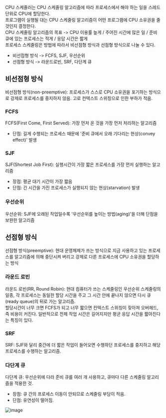 CPU 스케줄러는 CPU 스케줄링 알고리즘에 따라 프로세스에서 해야 하는 일을 스레드 단위로 CPU에 할당한다.  
프로그램이 실행될 대는 CPU 스케줄링 알고리즘이 어떤 프로그램에 CPU 소유권을 줄 것인지 결정한다.  
CPU 스케줄링 알고리즘의 목표 -> CPU 이용률 높게 / 주어진 시간에 많은 일 / 준비 큐에 있는 프로세스는 적게 / 응답 시간은 짧게  
프로세스 스케줄링은 방법에 따라서 비선점형 방식과 선점형 방식으로 나눌 수 있다.  

- 비선접형 방식 -> FCFS, SJF, 우선순위
- 선점형 방식 -> 라운드로빈, SRF, 다단계 큐

## 비선점형 방식
비선점형 방식(non-preemptive): 프로세스가 스스로 CPU 소유권을 포기하는 방식으로 강제로 프로세스를 중지하지 않음. 고로 컨텍스트 스위칭으로 인한 부하가 적음.

### FCFS
FCFS(First Come, First Served): 가장 먼저 온 것을 가장 먼저 처리하는 알고리즘  
- 단점: 길게 수행되는 프로세스 때문에 '준비 큐에서 오래 기다리는 현상(convey effect)' 발생  

### SJF
SJF(Shortest Job First): 실행시간이 가장 짧은 프로세스를 가장 먼저 실행하는 알고리즘  
- 장점: 평균 대기 시간이 가장 짧음
- 단점: 긴 시간을 가진 프로세스가 실행되지 않는 현상(starvation) 발생

### 우선순위
우선순위: SJF에 오래된 작업일수록 '우선순위를 높이는 방법(aging)'을 더해 단점을 보완한 알고리즘

## 선점형 방식
선점형 방식(preemptive): 현대 운영체제가 쓰는 방식으로 지금 사용하고 있는 프로세스를 알고리즘에 의해 중단시켜 버리고 강제로 다른 프로세스에 CPU 소유권을 할당하는 방식  

### 라운드 로빈
라운드 로빈(RR, Round Robin): 현대 컴퓨터가 쓰는 스케줄링인 우선순위 스케줄링의 일종, 각 프로세스는 동일한 할당 시간을 주고 그 시간 안에 끝나지 않으면 다시 큐(ready queue)의 뒤로 가는 알고리즘.  
할당시간이 너무 크면 FCFS가 되고 너무 짧으면 컨텍스트 스위칭이 잦아져 오버헤드, 즉 비용이 커진다. 일반적으로 전체 작업 시간은 길어지지만 평균 응답 시간을 짧아진다는 특징이 있다.

### SRF
SRF: SJF와 달리 중간에 더 짧은 작업이 들어오면 수행하던 프로세스를 중지하고 해당 프로세스를 수행하는 알고리즘.

### 다단계 큐
다단계 큐: 우선순위에 다라 준비 큐를 여러 개 사용하고, 큐마다 다른 스케줄링 알고리즘을 적용한 것.
- 장점: 큐 간의 프로세스 이동이 안되므로 스케줄링 부담이 적음.
- 단점: 유연성이 떨어짐.  

![image](https://user-images.githubusercontent.com/91110192/198874448-3efb5026-c721-440a-bff3-a204ea51b7b3.png)
